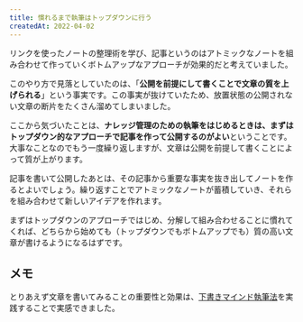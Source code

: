 ```yaml
---
title: 慣れるまで執筆はトップダウンに行う
createdAt: 2022-04-02
---
```


リンクを使ったノートの整理術を学び、記事というのはアトミックなノートを組み合わせて作っていくボトムアップなアプローチが効果的だと考えていました。

このやり方で見落としていたのは、「**公開を前提にして書くことで文章の質を上げられる**」という事実です。この事実が抜けていたため、放置状態の公開されない文章の断片をたくさん溜めてしまいました。

ここから気づいたことは、**ナレッジ管理のための執筆をはじめるときは、まずはトップダウン的なアプローチで記事を作って公開するのがよい**ということです。大事なことなのでもう一度繰り返しますが、文章は公開を前提して書くことによって質が上がります。

記事を書いて公開したあとは、その記事から重要な事実を抜き出してノートを作るとよいでしょう。繰り返すことでアトミックなノートが蓄積していき、それらを組み合わせて新しいアイデアを作れます。

まずはトップダウンのアプローチではじめ、分解して組み合わせることに慣れてくれば、どちらから始めても（トップダウンでもボトムアップでも）質の高い文章が書けるようになるはずです。

## メモ

とりあえず文章を書いてみることの重要性と効果は、[下書きマインド執筆法](https://knowledgestuck.substack.com/p/0d0?s=r)を実践することで実感できました。
